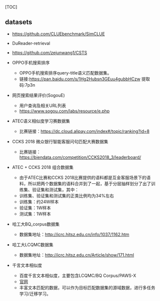 [TOC]




## datasets

- https://github.com/CLUEbenchmark/SimCLUE

- DuReader-retrieval
- https://github.com/zejunwang1/CSTS

- OPPO手机搜索排序
  - OPPO手机搜索排序query-title语义匹配数据集。
  - 链接:https://pan.baidu.com/s/1Hg2Hubsn3GEuu4gubbHCzw 提取码:7p3n

- 网页搜索结果评价(SogouE)
  - 用户查询及相关URL列表 
  - https://www.sogou.com/labs/resource/e.php

- ATEC语义相似度学习赛数据集
  - 比赛链接：https://dc.cloud.alipay.com/index#/topic/ranking?id=8   
- CCKS 2018 微众银行智能客服问句匹配大赛数据集
  - 比赛链接：https://biendata.com/competition/CCKS2018_3/leaderboard/   
- ATEC + CCKS 2018 组合数据集
  - 由于ATEC比赛和CCKS 2018比赛提供的语料都是互金客服场景下的语料，所以把两个数据集的语料合并到了一起，基于分层抽样划分了出了训练集、验证集和测试集，其中：    
  - 训练集、验证集和测试集的正类比例均为34%左右
  - 训练集：约24W样本
  - 验证集：1W样本
  - 测试集：1W样本
- 哈工大BQ_corpus数据集
  - 数据集地址：http://icrc.hitsz.edu.cn/info/1037/1162.htm   
- 哈工大LCQMC数据集
  - 数据集地址：http://icrc.hitsz.edu.cn/Article/show/171.html   

- 千言文本相似度
  - 百度千言文本相似度，主要包含LCQMC/BQ Corpus/PAWS-X
  - [官网](https://aistudio.baidu.com/aistudio/competition/detail/45/?isFromLUGE=TRUE)
  - 丰富文本匹配的数据，可以作为目标匹配数据集的源域数据，进行多任务学习/迁移学习。